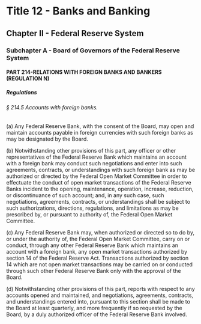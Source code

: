 
# Title 12 - Banks and Banking
## Chapter II - Federal Reserve System
### Subchapter A - Board of Governors of the Federal Reserve System
#### PART 214-RELATIONS WITH FOREIGN BANKS AND BANKERS (REGULATION N)
##### Regulations
###### § 214.5 Accounts with foreign banks.

(a) Any Federal Reserve Bank, with the consent of the Board, may open and maintain accounts payable in foreign currencies with such foreign banks as may be designated by the Board.

(b) Notwithstanding other provisions of this part, any officer or other representatives of the Federal Reserve Bank which maintains an account with a foreign bank may conduct such negotiations and enter into such agreements, contracts, or understandings with such foreign bank as may be authorized or directed by the Federal Open Market Committee in order to effectuate the conduct of open market transactions of the Federal Reserve Banks incident to the opening, maintenance, operation, increase, reduction, or discontinuance of such account; and, in any such case, such negotiations, agreements, contracts, or understandings shall be subject to such authorizations, directions, regulations, and limitations as may be prescribed by, or pursuant to authority of, the Federal Open Market Committee.

(c) Any Federal Reserve Bank may, when authorized or directed so to do by, or under the authority of, the Federal Open Market Committee, carry on or conduct, through any other Federal Reserve Bank which maintains an account with a foreign bank, any open market transactions authorized by section 14 of the Federal Reserve Act. Transactions authorized by section 14 which are not open market transactions may be carried on or conducted through such other Federal Reserve Bank only with the approval of the Board.

(d) Notwithstanding other provisions of this part, reports with respect to any accounts opened and maintained, and negotiations, agreements, contracts, and understandings entered into, pursuant to this section shall be made to the Board at least quarterly, and more frequently if so requested by the Board, by a duly authorized officer of the Federal Reserve Bank involved.
